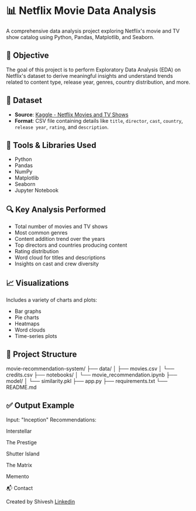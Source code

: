 # 📊 Netflix Movie Data Analysis

A comprehensive data analysis project exploring Netflix's movie and TV show catalog using Python, Pandas, Matplotlib, and Seaborn.

## 📌 Objective

The goal of this project is to perform Exploratory Data Analysis (EDA) on Netflix's dataset to derive meaningful insights and understand trends related to content type, release year, genres, country distribution, and more.

## 📁 Dataset

- **Source**: [Kaggle - Netflix Movies and TV Shows](https://www.kaggle.com/datasets/shivamb/netflix-shows)
- **Format**: CSV file containing details like `title`, `director`, `cast`, `country`, `release year`, `rating`, and `description`.

## 🧰 Tools & Libraries Used

- Python
- Pandas
- NumPy
- Matplotlib
- Seaborn
- Jupyter Notebook

## 🔍 Key Analysis Performed

- Total number of movies and TV shows
- Most common genres
- Content addition trend over the years
- Top directors and countries producing content
- Rating distribution
- Word cloud for titles and descriptions
- Insights on cast and crew diversity

## 📈 Visualizations

Includes a variety of charts and plots:
- Bar graphs
- Pie charts
- Heatmaps
- Word clouds
- Time-series plots

## 📂 Project Structure
movie-recommendation-system/
├── data/
│   ├── movies.csv
│   └── credits.csv
├── notebooks/
│   └── movie_recommendation.ipynb
├── model/
│   └── similarity.pkl
├── app.py
├── requirements.txt
└── README.md

## ✅ Output Example

Input: "Inception"
Recommendations:

Interstellar

The Prestige

Shutter Island

The Matrix

Memento


📬 Contact

Created by Shivesh
[Linkedin](https://www.linkedin.com/in/shivesh-tiwari-68b79a245)
